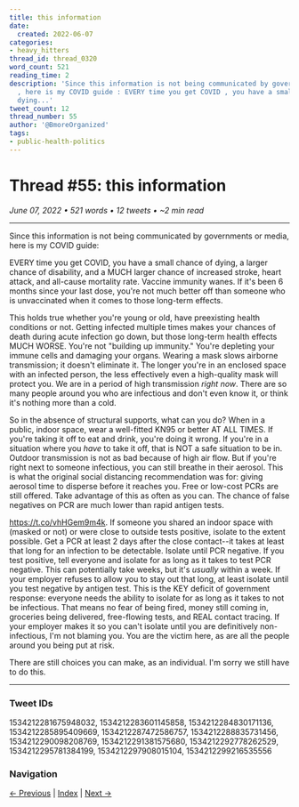 ```yaml
---
title: this information
date:
  created: 2022-06-07
categories:
- heavy_hitters
thread_id: thread_0320
word_count: 521
reading_time: 2
description: 'Since this information is not being communicated by governments or media
  , here is my COVID guide : EVERY time you get COVID , you have a small chance of
  dying...'
tweet_count: 12
thread_number: 55
author: '@BmoreOrganized'
tags:
- public-health-politics
---
```

# Thread #55: this information

*June 07, 2022 • 521 words • 12 tweets • ~2 min read*

---

Since this information is not being communicated by governments or media, here is my COVID guide:

EVERY time you get COVID, you have a small chance of dying, a larger chance of disability, and a MUCH larger chance of increased stroke, heart attack, and all-cause mortality rate. Vaccine immunity wanes. If it's been 6 months since your last dose, you're not much better off than someone who is unvaccinated when it comes to those long-term effects.

This holds true whether you're young or old, have preexisting health conditions or not. Getting infected multiple times makes your chances of death during acute infection go down, but those long-term health effects MUCH WORSE. You're not "building up immunity." You're depleting your immune cells and damaging your organs. Wearing a mask slows airborne transmission; it doesn't eliminate it. The longer you're in an enclosed space with an infected person, the less effectively even a high-quality mask will protect you. We are in a period of high transmission *right now*. There are so many people around you who are infectious and don't even know it, or think it's nothing more than a cold.

So in the absence of structural supports, what can you do? When in a public, indoor space, wear a well-fitted KN95 or better AT ALL TIMES. If you're taking it off to eat and drink, you're doing it wrong. If you're in a situation where you *have* to take it off, that is NOT a safe situation to be in. Outdoor transmission is not as bad because of high air flow. But if you're right next to someone infectious, you can still breathe in their aerosol. This is what the original social distancing recommendation was for: giving aerosol time to disperse before it reaches you. Free or low-cost PCRs are still offered. Take advantage of this as often as you can. The chance of false negatives on PCR are much lower than rapid antigen tests.

https://t.co/vhHGem9m4k. If someone you shared an indoor space with (masked or not) or were close to outside tests positive, isolate to the extent possible. Get a PCR at least 2 days after the close contact--it takes at least that long for an infection to be detectable. Isolate until PCR negative. If you test positive, tell everyone and isolate for as long as it takes to test PCR negative. This can potentially take weeks, but it's *usually* within a week. If your employer refuses to allow you to stay out that long, at least isolate until you test negative by antigen test. This is the KEY deficit of government response: everyone needs the ability to isolate for as long as it takes to not be infectious. That means no fear of being fired, money still coming in, groceries being delivered, free-flowing tests, and REAL contact tracing. If your employer makes it so you can't isolate until you are definitively non-infectious, I'm not blaming you. You are the victim here, as are all the people around you being put at risk.

There are still choices you can make, as an individual. I'm sorry we still have to do this.

---

### Tweet IDs
1534212281675948032, 1534212283601145858, 1534212284830171136, 1534212285895409669, 1534212287472586757, 1534212288835731456, 1534212290098208769, 1534212291381575680, 1534212292778262529, 1534212295781384199, 1534212297908015104, 1534212299216535556

### Navigation
[← Previous](054-*.md) | [Index](index.md) | [Next →](056-*.md)